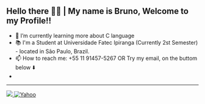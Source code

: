 ## Hello there 👋👋 | My name is Bruno, Welcome to my Profile!!
- 🌱 I’m currently learning more about C language <br>
- 📚 I'm a Student at Universidade Fatec Ipiranga (Currently 2st Semester) - located in São Paulo, Brazil.
- 📫 How to reach me: +55 11 91457-5267 OR Try my email, on the buttom below ⬇️ <br>
- <!--👨‍ ’m currently working on [MysqL](https://github.com/ffaZan/mysql_estudos)-->

<hr>
<div style="float: left;">
<a href="https://github.com/brunorombi
<img height="150em" src="https://github-readme-stats.vercel.app/api?username=brunorombi&show_icons=true&theme=algolia&include_all_commits=true&count_private=true%22/%3E
<img height="150em" src="https://github-readme-stats.vercel.app/api/top-langs/?username=brunorombi&layout=compact&langs_count=7&theme=algolia%22/%3E
</div>


  <hr>
 <br><br>
  <hr>
<div>
<a href="https://www.linkedin.com/in/brunorombi/"><img src="https://img.shields.io/badge/LinkedIn-0077B5?style=for-the-badge&logo=linkedin&logoColor=white"</a>
<a href="mailto:brunorombi@yahoo.com "><img src="https://img.shields.io/badge/Yahoo-D14836?style=for-the-badge&logo=yahoo&logoColor=white" alt="Yahoo"></a>
</div>

